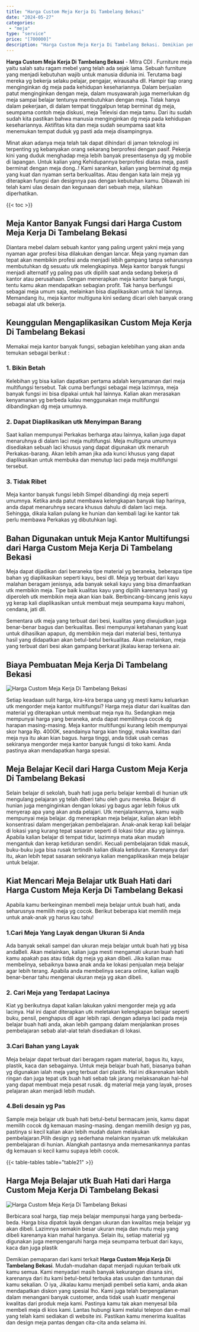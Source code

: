 ```yaml
---
title: "Harga Custom Meja Kerja Di Tambelang Bekasi"
date: "2024-05-27"
categories:
 - "meja"
type: "service"
price: "[700000]"
description: "Harga Custom Meja Kerja Di Tambelang Bekasi. Demikian pemaparan dari kami terkait **Harga Custom Meja Kerja Di Tambelang Bekasi**. Mudah-mudahan dapat menjad..."
---
```


**Harga Custom Meja Kerja Di Tambelang Bekasi** - Mitra CDI . Furniture meja yaitu salah satu ragam mebel yang telah ada sejak lama. Sebuah furniture yang menjadi kebutuhan wajib untuk manusia didunia ini. Terutama bagi mereka yg bekerja selaku pelajar, pengajar, wirausaha dll. Hampir tiap orang menginginkan dg meja pada kehidupan kesehariannya. Dalam berjualan patut menginginkan dengan meja, dalam musyawarah juga memerlukan dg meja sampai belajar tentunya membutuhkan dengan meja. Tidak hanya dalam pekerjaan, di dalam tempat tinggalpun tetap berminat dg meja, seumpama contoh meja diskusi, meja Televisi dan meja tamu. Dari itu sudah sudah kita pastikan bahwa manusia menginginkan dg meja pada kehidupan kesehariannya. Aktifitas kita dan meja sudah seumpama saat kita menemukan tempat duduk yg pasti ada meja disampingnya.

Minat akan adanya meja telah tak dapat dihindari di jaman teknologi ini terpenting yg kebanyakan orang sekarang berprofesi dengan pasif. Pekerja kini yang duduk menghadap meja lebih banyak presentasenya dg yg mobile di lapangan. Untuk kalian yang Kehidupannya berprofesi diatas meja, pasti berminat dengan meja dong..! Kami sarankan, kalian yang berminat dg meja yang kuat dan nyaman serta berkualitas. Atau dengan kata lain meja yg diterapkan fungsi dan designnya pas dengan kebutuhan kamu. Dibawah ini telah kami ulas desain dan kegunaan dari sebuah meja, silahkan diperhatikan.

{{< toc >}}

## Meja Kantor Banyak Fungsi dari Harga Custom Meja Kerja Di Tambelang Bekasi

Diantara mebel dalam sebuah kantor yang paling urgent yakni meja yang nyaman agar profesi bisa dilakukan dengan lancar. Meja yang nyaman dan tepat akan membikin profesi anda menjadi lebih gampang tanpa seharusnya membutuhkan dg sesuatu utk melengkapinya. Meja kantor banyak fungsi menjadi alternatif yg paling pas utk dipilih saat anda sedang bekerja di kantor atau perusahaan. Dengan menerapkan meja kantor banyak fungsi, tentu kamu akan mendapatkan sebagian profit. Tak hanya berfungsi sebagai meja umum saja, melainkan bisa diaplikasikan untuk hal lainnya. Memandang itu, meja kantor multiguna kini sedang dicari oleh banyak orang sebagai alat utk bekerja.

## Keunggulan Mengaplikasikan Custom Meja Kerja Di Tambelang Bekasi

Memakai meja kantor banyak fungsi, sebagian kelebihan yang akan anda temukan sebagai berikut :

### 1\. Bikin Betah

Kelebihan yg bisa kalian dapatkan pertama adalah kenyamanan dari meja multifungsi tersebut. Tak cuma berfungsi sebagai meja lazimnya, meja banyak fungsi ini bisa dipakai untuk hal lainnya. Kalian akan merasakan kenyamanan yg berbeda kalau menggunakan meja multifungsi dibandingkan dg meja umumnya.

### 2\. Dapat Diaplikasikan utk Menyimpan Barang

Saat kalian mempunyai Perkakas berharga atau lainnya, kalian juga dapat menaruhnya di dalam laci meja multifungsi. Meja multiguna umumnya disediakan sebuah laci khusus yang dapat digunakan utk menaruh Perkakas-barang. Akan lebih aman jika ada kunci khusus yang dapat diaplikasikan untuk membuka dan menutup laci pada meja multifungsi tersebut.

### 3\. Tidak Ribet

Meja kantor banyak fungsi lebih Simpel dibandingi dg meja seperti umumnya. Ketika anda patut membawa kelengkapan banyak tiap harinya, anda dapat menaruhnya secara khusus dahulu di dalam laci meja. Sehingga, dikala kalian pulang ke hunian dan kembali lagi ke kantor tak perlu membawa Perkakas yg dibutuhkan lagi.

## Bahan Digunakan untuk Meja Kantor Multifungsi dari Harga Custom Meja Kerja Di Tambelang Bekasi

Meja dapat dijadikan dari beraneka tipe material yg beraneka, beberapa tipe bahan yg diaplikasikan seperti kayu, besi dll. Meja yg terbuat dari kayu malahan beragam jenisnya, ada banyak sekali kayu yang bisa dimanfaatkan utk membikin meja. Tipe baik kualitas kayu yang dipilih karenanya hasil yg diperoleh utk membikin meja akan kian baik. Berbincang-bincang jenis kayu yg kerap kali diaplikasikan untuk membuat meja seumpama kayu mahoni, cendana, jati dll.

Sementara utk meja yang terbuat dari besi, kualitas yang diwujudkan juga benar-benar bagus dan berkualitas. Besi mempunyai ketahanan yang kuat untuk dihasilkan apapun, dg membikin meja dari material besi, tentunya hasil yang didapatkan akan betul-betul berkualitas. Akan melainkan, meja yang terbuat dari besi akan gampang berkarat jikalau kerap terkena air.

## Biaya Pembuatan Meja Kerja Di Tambelang Bekasi

![Harga Custom Meja Kerja Di Tambelang Bekasi](/images/meja/meja-dewasa-009.jpg)

Setiap keadaan sulit harga, kira-kira berapa uang yg mesti kamu keluarkan utk mengorder meja kantor multifungsi? Harga meja diatur dari kualitas dan material yg diterapkan untuk membuat meja nya itu. Sedangkan meja mempunyai harga yang beraneka, anda dapat memilihnya cocok dg harapan masing-masing. Meja kantor multifungsi kurang lebih mempunyai skor harga Rp. 4000K, seandainya harga kian tinggi, maka kwalitas dari meja nya itu akan kian bagus. harga tinggi, anda tidak usah cemas sekiranya mengorder meja kantor banyak fungsi di toko kami. Anda pastinya akan mendapatkan harga spesial.

## Meja Belajar Kecil dari Harga Custom Meja Kerja Di Tambelang Bekasi

Selain belajar di sekolah, buah hati juga perlu belajar kembali di hunian utk mengulang pelajaran yg telah diberi tahu oleh guru mereka. Belajar di hunian juga menginginkan dengan lokasi yg bagus agar lebih fokus utk menyerap apa yang akan anda pelajari. Utk menjalankannya, kamu wajib mempunyai meja belajar. dg menerapkan meja belajar, kalian akan lebih konsentrasi dalam mengerjakan pembelajaran. Anak-anak kerap kali belajar di lokasi yang kurang tepat sasaran seperti di lokasi tidur atau yg lainnya. Apabila kalian belajar di tempat tidur, lazimnya mata akan mudah mengantuk dan kerap ketiduran sendiri. Kecuali pembelajaran tidak masuk, buku-buku juga bisa rusak tertindih kalian dikala ketiduran. Karenanya dari itu, akan lebih tepat sasaran sekiranya kalian mengaplikasikan meja belajar untuk belajar.

## Kiat Mencari Meja Belajar utk Buah Hati dari Harga Custom Meja Kerja Di Tambelang Bekasi

Apabila kamu berkeinginan membeli meja belajar untuk buah hati, anda seharusnya memilih meja yg cocok. Berikut beberapa kiat memilih meja untuk anak-anak yg harus kau tahu!

### 1.Cari Meja Yang Layak dengan Ukuran Si Anda

Ada banyak sekali sampel dan ukuran meja belajar untuk buah hati yg bisa andaBeli. Akan melainkan, kalian juga mesti mengamati ukuran buah hati kamu apakah pas atau tidak dg meja yg akan dibeli. Jika kalian mau membelinya, sebaiknya bawa anak anda ke lokasi penjualan meja belajar agar lebih terang. Apabila anda membelinya secara online, kalian wajib benar-benar tahu mengenai ukuran meja yg akan dibeli.

### 2\. Cari Meja yang Terdapat Lacinya

Kiat yg berikutnya dapat kalian lakukan yakni mengorder meja yg ada lacinya. Hal ini dapat diterapkan utk meletakan kelengkapan belajar seperti buku, pensil, penghapus dll agar lebih rapi. dengan adanya laci pada meja belajar buah hati anda, akan lebih gampang dalam menjalankan proses pembelajaran sebab alat-alat telah disediakan di lokasi.

### 3.Cari Bahan yang Layak

Meja belajar dapat terbuat dari beragam ragam material, bagus itu, kayu, plastik, kaca dan sebagainya. Untuk meja belajar buah hati, biasanya bahan yg digunakan ialah meja yang terbuat dari plastik. Hal ini dikarenakan lebih ringan dan juga tepat utk buah hati sebab tak jarang melaksanakan hal-hal yang dapat membuat meja pesat rusak. dg material meja yang layak, proses pelajaran akan menjadi lebih mudah.

### 4.Beli desain yg Pas

Sample meja belajar utk buah hati betul-betul bermacam jenis, kamu dapat memilih cocok dg kemauan masing-masing. dengan memilih design yg pas, pastinya si kecil kalian akan lebih mudah dalam melakukan pembelajaran.Pilih design yg sederhana melainkan nyaman utk melakukan pembelajaran di hunian. Alangkah pantasnya anda memesankannya pantas dg kemauan si kecil kamu supaya lebih cocok.

{{< table-tables table="table21" >}}

## Harga Meja Belajar utk Buah Hati dari Harga Custom Meja Kerja Di Tambelang Bekasi

![Harga Custom Meja Kerja Di Tambelang Bekasi](/images/meja/meja-anak-013.jpg)

Berbicara soal harga, tiap meja belajar mempunyai harga yang berbeda-beda. Harga bisa dipatok layak dengan ukuran dan kwalitas meja belajar yg akan dibeli. Lazimnya semakin besar ukuran meja dan mutu meja yang dibeli karenanya kian mahal harganya. Selain itu, setiap material yg digunakan juga mempengaruhi harga meja seumpama terbuat dari kayu, kaca dan juga plastik

Demikian pemaparan dari kami terkait **Harga Custom Meja Kerja Di Tambelang Bekasi**. Mudah-mudahan dapat menjadi rujukan terbaik utk kamu semua. Kami menyadari masih banyak kekurangan disana sini, karenanya dari itu kami betul-betul terbuka atas usulan dan tuntunan dai kamu sekalian. O iya, Jikalau kamu menjadi pembeli setia kami, anda akan mendapatkan diskon yang spesial lho. Kami juga telah berpengalaman dalam menangani banyak customer, anda tidak usah kuatir mengenai kwalitas dari produk meja kami. Pastinya kamu tak akan menyesal bila membeli meja di kios kami. Lantas hubungi kami melalui telepon dan e-mail yang telah kami sediakan di website ini. Pastikan kamu menerima kualitas dan design meja pantas dengan cita-cita anda selama ini.
